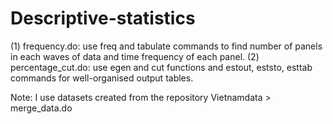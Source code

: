 # Descriptive-statistics

(1) frequency.do: use freq and tabulate commands to find number of panels in each waves of data and time frequency of each panel. 
(2) percentage_cut.do: use egen and cut functions and estout, eststo, esttab commands for well-organised output tables. 

Note: I use datasets created from the repository Vietnamdata > merge_data.do 
